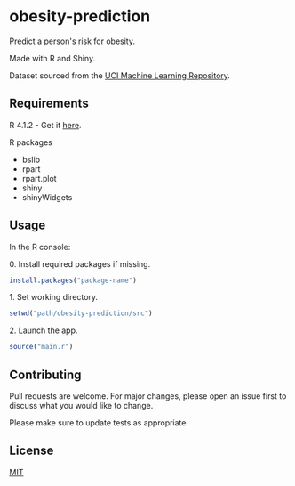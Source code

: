 # obesity-prediction

Predict a person's risk for obesity.

Made with R and Shiny.

Dataset sourced from the [UCI Machine Learning Repository](https://archive.ics.uci.edu/ml/datasets/Estimation+of+obesity+levels+based+on+eating+habits+and+physical+condition+).

## Requirements

R 4.1.2 - Get it [here](https://cran.r-project.org/).

R packages
- bslib
- rpart
- rpart.plot
- shiny
- shinyWidgets

## Usage

In the R console:

0\. Install required packages if missing.

```r
install.packages("package-name")
```

1\. Set working directory.

```r
setwd("path/obesity-prediction/src")
```

2\. Launch the app.

```r
source("main.r")
```

## Contributing

Pull requests are welcome. For major changes, please open an issue first to discuss what you would like to change.

Please make sure to update tests as appropriate.

## License

[MIT](https://choosealicense.com/licenses/mit/)